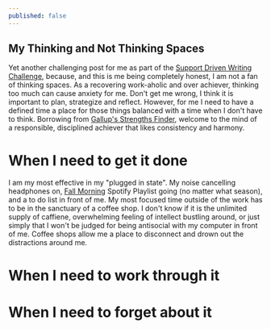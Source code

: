 ```yaml
---
published: false
---
```

## My Thinking and Not Thinking Spaces

Yet another challenging post for me as part of the [Support Driven Writing Challenge](https://supportdriven.com/2016/10/21/stretch-your-typing-fingers-support-driven-6-week-writing-challenge/), because, and this is me being completely honest, I am not a fan of thinking spaces. As a recovering work-aholic and over achiever, thinking too much can cause anxiety for me. Don't get me wrong, I think it is important to plan, strategize and reflect. However, for me I need to have a defined time a place for those things balanced with a time when I don't have to think. Borrowing from [Gallup's Strengths Finder](http://strengths.gallup.com/default.aspx), welcome to the mind of a responsible, disciplined achiever that likes consistency and harmony.

# When I need to get it done 
I am my most effective in my "plugged in state". My noise cancelling headphones on, [Fall Morning](https://open.spotify.com/user/ashleysachs/playlist/1iLKmaqmrMFdiXr8gaWfk4) Spotify Playlist going (no matter what season), and a to do list in front of me. My most focused time outside of the work has to be in the sanctuary of a coffee shop. I don't know if it is the unlimited supply of caffiene, overwhelming feeling of intellect bustling around, or just simply that I won't be judged for being antisocial with my computer in front of me. Coffee shops allow me a place to disconnect and drown out the distractions around me.      

# When I need to work through it



# When I need to forget about it
